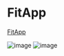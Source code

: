 # FitApp
[FitApp](https://sauravhathi.github.io/FitApp/)
 
![image](https://user-images.githubusercontent.com/61316762/169634979-e500517c-6a8d-411d-8e13-4974e196dd79.png)
![image](https://user-images.githubusercontent.com/61316762/169634991-1f51d371-64f6-4616-b67e-1259e225aa36.png)

